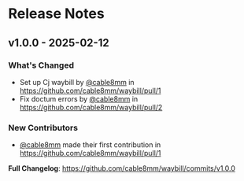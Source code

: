 # Release Notes

## v1.0.0 - 2025-02-12

### What's Changed

* Set up Cj waybill by [@cable8mm](https://github.com/cable8mm) in https://github.com/cable8mm/waybill/pull/1
* Fix doctum errors by [@cable8mm](https://github.com/cable8mm) in https://github.com/cable8mm/waybill/pull/2

### New Contributors

* [@cable8mm](https://github.com/cable8mm) made their first contribution in https://github.com/cable8mm/waybill/pull/1

**Full Changelog**: https://github.com/cable8mm/waybill/commits/v1.0.0
